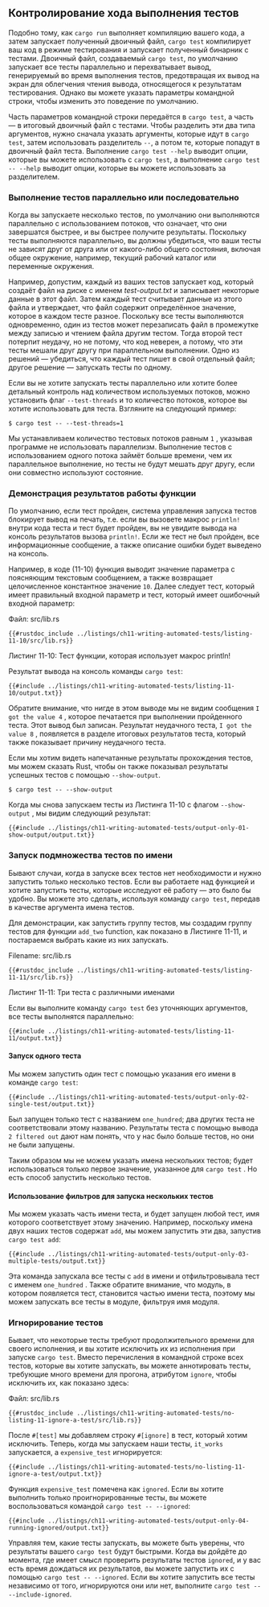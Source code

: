 ## Контролирование хода выполнения тестов

Подобно тому, как `cargo run` выполняет компиляцию вашего кода, а затем запускает полученный двоичный файл, `cargo test` компилирует ваш код в режиме тестирования и запускает полученный бинарник с тестами. Двоичный файл, создаваемый `cargo test`, по умолчанию запускает все тесты параллельно и перехватывает вывод, генерируемый во время выполнения тестов, предотвращая их вывод на экран для облегчения чтения вывода, относящегося к результатам тестирования. Однако вы можете указать параметры командной строки, чтобы изменить это поведение по умолчанию.

Часть параметров командной строки передаётся в `cargo test`, а часть — в итоговый двоичный файл с тестами. Чтобы разделить эти два типа аргументов, нужно сначала указать аргументы, которые идут в `cargo test`, затем использовать разделитель `--`, а потом те, которые попадут в двоичный файл теста. Выполнение `cargo test --help` выводит опции, которые вы можете использовать с `cargo test`, а выполнение `cargo test -- --help` выводит опции, которые вы можете использовать за разделителем.

### Выполнение тестов параллельно или последовательно

Когда вы запускаете несколько тестов, по умолчанию они выполняются параллельно с использованием потоков, что означает, что они завершатся быстрее, и вы быстрее получите результаты. Поскольку тесты выполняются параллельно, вы должны убедиться, что ваши тесты не зависят друг от друга или от какого-либо общего состояния, включая общее окружение, например, текущий рабочий каталог или переменные окружения.

Например, допустим, каждый из ваших тестов запускает код, который создаёт файл на диске с именем *test-output.txt* и записывает некоторые данные в этот файл. Затем каждый тест считывает данные из этого файла и утверждает, что файл содержит определённое значение, которое в каждом тесте разное. Поскольку все тесты выполняются одновременно, один из тестов может перезаписать файл в промежутке между записью и чтением файла другим тестом. Тогда второй тест потерпит неудачу, но не потому, что код неверен, а потому, что эти тесты мешали друг другу при параллельном выполнении. Одно из решений — убедиться, что каждый тест пишет в свой отдельный файл; другое решение — запускать тесты по одному.

Если вы не хотите запускать тесты параллельно или хотите более детальный контроль над количеством используемых потоков, можно установить флаг `--test-threads` и то количество потоков, которое вы хотите использовать для теста. Взгляните на следующий пример:

```console
$ cargo test -- --test-threads=1
```

Мы устанавливаем количество тестовых потоков равным `1` , указывая программе не использовать параллелизм. Выполнение тестов с использованием одного потока займёт больше времени, чем их параллельное выполнение, но тесты не будут мешать друг другу, если они совместно используют состояние.

### Демонстрация результатов работы функции

По умолчанию, если тест пройден, система управления запуска тестов блокирует вывод на печать, т.е. если вы вызовете макрос `println!` внутри кода теста и тест будет пройден, вы не увидите вывода на консоль результатов вызова `println!`. Если же тест не был пройден, все информационные сообщение, а также описание ошибки будет выведено на консоль.

Например, в коде (11-10) функция выводит значение параметра с поясняющим текстовым сообщением, а также возвращает целочисленное константное значение <code>10</code>. Далее следует тест, который имеет правильный входной параметр и тест, который имеет ошибочный входной параметр:

<span class="filename">Файл: src/lib.rs</span>

```rust,panics,noplayground
{{#rustdoc_include ../listings/ch11-writing-automated-tests/listing-11-10/src/lib.rs}}
```

<span class="caption">Листинг 11-10: Тест функции, которая использует макрос println!</span>

Результат вывода на консоль команды `cargo test`:

```console
{{#include ../listings/ch11-writing-automated-tests/listing-11-10/output.txt}}
```

Обратите внимание, что нигде в этом выводе мы не видим сообщения `I got the value 4` , которое печатается при выполнении пройденного теста. Этот вывод был записан. Результат неудачного теста, `I got the value 8` , появляется в разделе итоговых результатов теста, который также показывает причину неудачного теста.

Если мы хотим видеть напечатанные результаты прохождения тестов, мы можем сказать Rust, чтобы он также показывал результаты успешных тестов с помощью `--show-output`.

```console
$ cargo test -- --show-output
```

Когда мы снова запускаем тесты из Листинга 11-10 с флагом `--show-output` , мы видим следующий результат:

```console
{{#include ../listings/ch11-writing-automated-tests/output-only-01-show-output/output.txt}}
```

### Запуск подмножества тестов по имени

Бывают случаи, когда в запуске всех тестов нет необходимости и нужно запустить только несколько тестов. Если вы работаете над функцией и хотите запустить тесты, которые исследуют её работу — это было бы удобно. Вы можете это сделать, используя команду `cargo test`, передав в качестве аргумента имена тестов.

Для демонстрации, как запустить группу тестов, мы создадим группу тестов для функции `add_two` function, как показано в Листинге 11-11, и постараемся выбрать какие из них запускать.

<span class="filename">Filename: src/lib.rs</span>

```rust,noplayground
{{#rustdoc_include ../listings/ch11-writing-automated-tests/listing-11-11/src/lib.rs}}
```

<span class="caption">Листинг 11-11: Три теста с различными именами</span>

Если вы выполните команду `cargo test` без уточняющих аргументов, все тесты выполнятся параллельно:

```console
{{#include ../listings/ch11-writing-automated-tests/listing-11-11/output.txt}}
```

#### Запуск одного теста

Мы можем запустить один тест с помощью указания его имени в команде `cargo test`:

```console
{{#include ../listings/ch11-writing-automated-tests/output-only-02-single-test/output.txt}}
```

Был запущен только тест с названием `one_hundred`; два других теста не соответствовали этому названию. Результаты теста с помощью вывода `2 filtered out` дают нам понять, что у нас было больше тестов, но они не были запущены.

Таким образом мы не можем указать имена нескольких тестов; будет использоваться только первое значение, указанное для `cargo test` . Но есть способ запустить несколько тестов.

#### Использование фильтров для запуска нескольких тестов

Мы можем указать часть имени теста, и будет запущен любой тест, имя которого соответствует этому значению. Например, поскольку имена двух наших тестов содержат `add`, мы можем запустить эти два, запустив `cargo test add`:

```console
{{#include ../listings/ch11-writing-automated-tests/output-only-03-multiple-tests/output.txt}}
```

Эта команда запускала все тесты с `add` в имени и отфильтровывала тест с именем `one_hundred` . Также обратите внимание, что модуль, в котором появляется тест, становится частью имени теста, поэтому мы можем запускать все тесты в модуле, фильтруя имя модуля.

### Игнорирование тестов

Бывает, что некоторые тесты требуют продолжительного времени для своего исполнения, и вы хотите исключить их из исполнения при запуске `cargo test`. Вместо перечисления в командной строке всех тестов, которые вы хотите запускать, вы можете аннотировать тесты, требующие много времени для прогона, атрибутом `ignore`, чтобы исключить их, как показано здесь:

<span class="filename">Файл: src/lib.rs</span>

```rust,noplayground
{{#rustdoc_include ../listings/ch11-writing-automated-tests/no-listing-11-ignore-a-test/src/lib.rs}}
```

После `#[test]` мы добавляем строку `#[ignore]` в тест, который хотим исключить. Теперь, когда мы запускаем наши тесты, `it_works` запускается, а `expensive_test` игнорируется:

```console
{{#include ../listings/ch11-writing-automated-tests/no-listing-11-ignore-a-test/output.txt}}
```

Функция `expensive_test` помечена как `ignored`. Если вы хотите выполнить только проигнорированные тесты, вы можете воспользоваться командой `cargo test -- --ignored`:

```console
{{#include ../listings/ch11-writing-automated-tests/output-only-04-running-ignored/output.txt}}
```

Управляя тем, какие тесты запускать, вы можете быть уверены, что результаты вашего `cargo test` будут быстрыми. Когда вы дойдёте до момента, где имеет смысл проверить результаты тестов `ignored`, и у вас есть время дождаться их результатов, вы можете запустить их с помощью `cargo test -- --ignored`. Если вы хотите запустить все тесты независимо от того, игнорируются они или нет, выполните `cargo test -- --include-ignored`.
